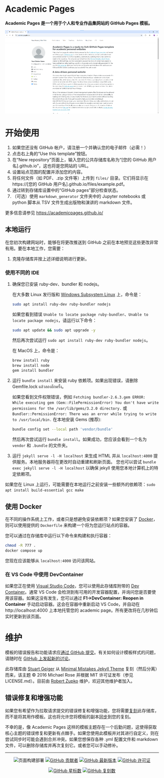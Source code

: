# Academic Pages
**Academic Pages 是一个用于个人和专业作品集网站的 GitHub Pages 模板。**

![Academic Pages 模板示例](images/homepage.png "Academic Pages 模板示例")

# 开始使用

1. 如果您还没有 GitHub 帐户，请注册一个并确认您的电子邮件（必需！）
1. 点击右上角的“Use this template”按钮。
1. 在“New repository”页面上，输入您的公共存储库名称为“[您的 GitHub 用户名].github.io”，这也将是您网站的 URL。
1. 设置站点范围的配置并添加您的内容。
1. 将任何文件（如 PDF、.zip 文件等）上传到 `files/` 目录。它们将显示在 https://[您的 GitHub 用户名].github.io/files/example.pdf。
1. 通过转到存储库设置中的“GitHub pages”部分检查状态。
1. （可选）使用 `markdown_generator` 文件夹中的 Jupyter notebooks 或 python 脚本从 TSV 文件生成出版物和演讲的 markdown 文件。

更多信息请参见 https://academicpages.github.io/

## 本地运行

在您初次构建网站时，能够在将更改推送到 GitHub 之前在本地预览这些更改非常有用。要在本地工作，您需要：

1. 克隆存储库并按上述详细说明进行更新。

### 使用不同的 IDE
1. 确保您已安装 ruby-dev、bundler 和 nodejs。
    
    在大多数 Linux 发行版和 [Windows Subsystem Linux](https://learn.microsoft.com/en-us/windows/wsl/about) 上，命令是：
    ```bash
    sudo apt install ruby-dev ruby-bundler nodejs
    ```
    如果您看到错误 `Unable to locate package ruby-bundler`、`Unable to locate package nodejs`，请运行以下命令：
    ```bash
    sudo apt update && sudo apt upgrade -y
    ```
    然后再次尝试运行 `sudo apt install ruby-dev ruby-bundler nodejs`。

    在 MacOS 上，命令是：
    ```bash
    brew install ruby
    brew install node
    gem install bundler
    ```
1. 运行 `bundle install` 来安装 ruby 依赖项。如果出现错误，请删除 Gemfile.lock แล้วลองอีกครั้ง。

    如果您看到文件权限错误，例如 `Fetching bundler-2.6.3.gem ERROR:  While executing gem (Gem::FilePermissionError) You don't have write permissions for the /var/lib/gems/3.2.0 directory.` 或 `Bundler::PermissionError: There was an error while trying to write to /usr/local/bin.`
    在本地安装 Gems (推荐):
    ```bash
    bundle config set --local path 'vendor/bundle'
    ```
    然后再次尝试运行 `bundle install`。如果成功，您应该会看到一个名为 `vendor` 和 `.bundle` 的文件夹。

1. 运行 `jekyll serve -l -H localhost` 来生成 HTML 并从 `localhost:4000` 提供服务。本地服务器将在更改时自动重建和刷新页面。
    您也可以尝试 `bundle exec jekyll serve -l -H localhost` 以确保 jekyll 使用您本地计算机上的特定依赖项。

如果您在 Linux 上运行，可能需要在本地运行之前安装一些额外的依赖项：`sudo apt install build-essential gcc make`

## 使用 Docker

在不同的操作系统上工作，或者只是想避免安装依赖项？如果您安装了 [Docker](https://www.docker.com/)，则可以使用提供的 `Dockerfile` 来构建一个将为您运行站点的容器。

您可以通过在存储库中运行以下命令来构建和执行容器：

```bash
chmod -R 777 .
docker compose up
```

您现在应该能够从 `localhost:4000` 访问该网站。

### 在 VS Code 中使用 DevContainer

如果您正在使用 [Visual Studio Code](https://code.visualstudio.com/)，您可以使用此存储库附带的 [Dev Container](https://code.visualstudio.com/docs/devcontainers/containers)。通常 VS Code 会检测到有可用的开发容器配置，并询问您是否要使用该容器。如果这没有发生，您可以通过 **F1->DevContainer: Reopen in Container** 手动启动容器。这会在容器中重新启动 VS Code，并自动在 http://localhost:4000 上本地托管您的 academic page。所有更改将在几秒钟后实时更新到该页面。

# 维护

模板的错误报告和功能请求应[通过 GitHub 提交](https://github.com/academicpages/academicpages.github.io/issues/new/choose)。有关如何设计模板样式的问题，请随时在 [GitHub 上发起新的讨论](https://github.com/academicpages/academicpages.github.io/discussions)。

此存储库由 [Stuart Geiger](https://github.com/staeiou) 从 [Minimal Mistakes Jekyll Theme](https://mmistakes.github.io/minimal-mistakes/) 复刻（然后分离）而来，该主题 © 2016 Michael Rose 并根据 MIT 许可证发布（参见 LICENSE.md）。目前由 [Robert Zupko](https://github.com/rjzupkoii) 维护，欢迎其他维护者加入。

## 错误修复和增强功能

如果您有希望作为拉取请求提交的错误修复和增强功能，您将需要[复刻](https://docs.github.com/en/pull-requests/collaborating-with-pull-requests/working-with-forks/fork-a-repo)此存储库，而不是将其用作模板。这也将允许您将模板的副本[同步](https://docs.github.com/en/pull-requests/collaborating-with-pull-requests/working-with-forks/syncing-a-fork)到您的复刻。

不幸的是，像 Academic Pages 这样的模板主题存在一个后勤问题，这使得获取核心主题的错误修复和更新有点棘手。如果您使用此模板并对其进行自定义，则在尝试同步时可能会遇到合并冲突。如果您想保存各种 .yml 配置文件和 markdown 文件，可以删除存储库并再次复刻它。或者您可以手动修补。

---
<div align="center">
    
![页面构建部署](https://github.com/academicpages/academicpages.github.io/actions/workflows/pages/pages-build-deployment/badge.svg)
[![GitHub 贡献者](https://img.shields.io/github/contributors/academicpages/academicpages.github.io.svg)](https://github.com/academicpages/academicpages.github.io/graphs/contributors)
[![GitHub 最新版本](https://img.shields.io/github/v/release/academicpages/academicpages.github.io)](https://github.com/academicpages/academicpages.github.io/releases/latest)
[![GitHub 许可证](https://img.shields.io/github/license/academicpages/academicpages.github.io?color=blue)](https://github.com/academicpages/academicpages.github.io/blob/master/LICENSE)

[![GitHub 星标数](https://img.shields.io/github/stars/academicpages/academicpages.github.io)](https://github.com/academicpages/academicpages.github.io)
[![GitHub 复刻数](https://img.shields.io/github/forks/academicpages/academicpages.github.io)](https://github.com/academicpages/academicpages.github.io/fork)
</div>
